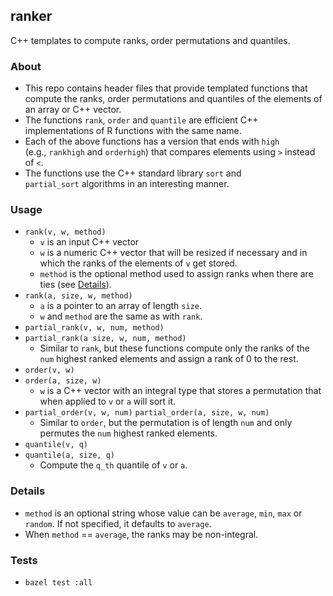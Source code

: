 ## ranker
C++ templates to compute ranks, order permutations and quantiles.

### About
- This repo contains header files that provide templated functions that compute
  the ranks, order permutations and quantiles of the elements of an array or
  C++ vector.
- The functions `rank`, `order` and `quantile` are efficient C++
  implementations of R functions with the same name.
- Each of the above functions has a version that ends with `high`
  (e.g., `rankhigh` and `orderhigh`) that compares elements using `>`
  instead of `<`.
- The functions use the C++ standard library `sort` and
  `partial_sort` algorithms in an interesting manner.

### Usage
- `rank(v, w, method)`
  - `v` is an input C++ vector
  - `w` is a numeric C++ vector that will be resized if
    necessary and in which the ranks of the elements
    of `v` get stored.
  - `method` is the optional method used to assign ranks
    when there are ties (see [Details](#details)).
- `rank(a, size, w, method)`
  - `a` is a pointer to an array of length `size`.
  - `w` and `method` are the same as with `rank`.
- `partial_rank(v, w, num, method)`
- `partial_rank(a size, w, num, method)`
  - Similar to `rank`, but these functions compute only
    the ranks of the `num` highest ranked elements and
    assign a rank of 0 to the rest.
- `order(v, w)`
- `order(a, size, w)`
  - `w` is a C++ vector with an integral type that
    stores a permutation that when applied
    to `v` or `a` will sort it.
- `partial_order(v, w, num)`
  `partial_order(a, size, w, num)`
  - Similar to `order`, but the permutation is of length
    `num` and only permutes the `num` highest ranked
    elements.
- `quantile(v, q)`
- `quantile(a, size, q)`
  - Compute the `q_th` quantile of `v` or `a`.

### Details
- `method` is an optional string whose value can be
  `average`, `min`, `max` or `random`. If not specified,
  it defaults to `average`.
- When `method` == `average`, the ranks may be non-integral.

### Tests
- `bazel test :all`
